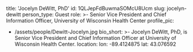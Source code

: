 title: 'Jocelyn DeWitt, PhD'
id: 1QLJepFdBuwmaSOMcU8Ucm
slug: jocelyn-dewitt
person_type: Guest
role: >-
  Senior Vice President and Chief Information Officer, University of Wisconsin
  Health Center
profile_pic:
  - /assets/people/Dewitt-Jocelyn.jpg
bio_short: >-
  Jocelyn DeWitt, PhD, is Senior Vice President and Chief Information Officer at
  University of Wisconsin Health Center.
location:
  lon: -89.4124875
  lat: 43.076592
